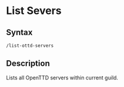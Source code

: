 # List Severs

## Syntax

`/list-ottd-servers`

## Description

Lists all OpenTTD servers within current guild.